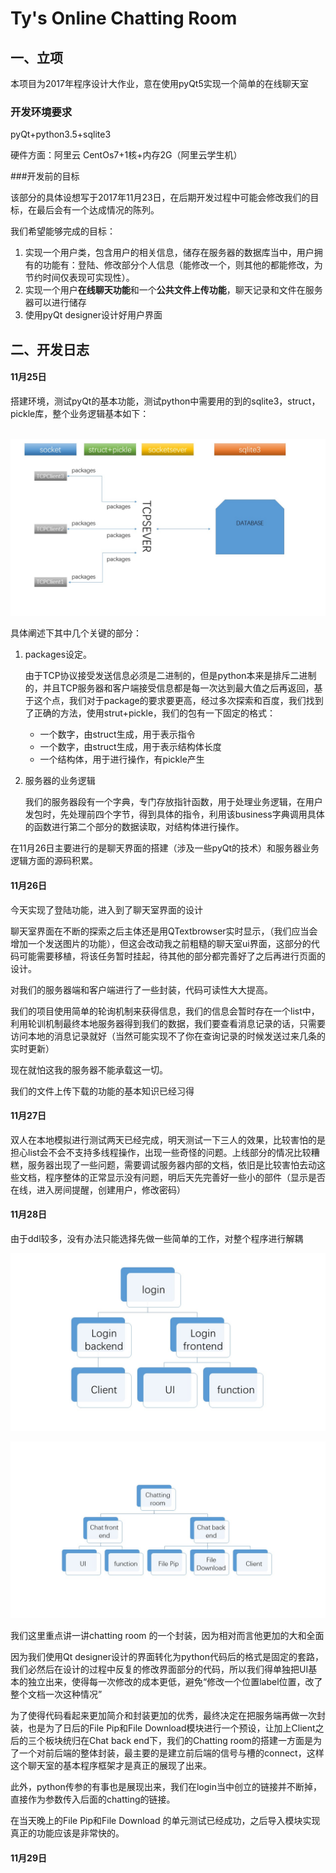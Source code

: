 # Ty's Online Chatting Room

## 一、立项

本项目为2017年程序设计大作业，意在使用pyQt5实现一个简单的在线聊天室

### 开发环境要求



pyQt+python3.5+sqlite3

硬件方面：阿里云 CentOs7+1核+内存2G（阿里云学生机）

###开发前的目标

该部分的具体设想写于2017年11月23日，在后期开发过程中可能会修改我们的目标，在最后会有一个达成情况的陈列。

我们希望能够完成的目标：

1. 实现一个用户类，包含用户的相关信息，储存在服务器的数据库当中，用户拥有的功能有：登陆、修改部分个人信息（能修改一个，则其他的都能修改，为节约时间仅表现可实现性）。
2. 实现一个用户**在线聊天功能**和一个**公共文件上传功能**，聊天记录和文件在服务器可以进行储存
3. 使用pyQt designer设计好用户界面

## 二、开发日志

#### 11月25日

搭建环境，测试pyQt的基本功能，测试python中需要用的到的sqlite3，struct，pickle库，整个业务逻辑基本如下：

​	![business](business.jpg)

具体阐述下其中几个关键的部分：

1. packages设定。

   由于TCP协议接受发送信息必须是二进制的，但是python本来是排斥二进制的，并且TCP服务器和客户端接受信息都是每一次达到最大值之后再返回，基于这个点，我们对于package的要求要更高，经过多次探索和百度，我们找到了正确的方法，使用strut+pickle，我们的包有一下固定的格式：

   - 一个数字，由struct生成，用于表示指令
   - 一个数字，由struct生成，用于表示结构体长度
   - 一个结构体，用于进行操作，有pickle产生

2. 服务器的业务逻辑

   我们的服务器段有一个字典，专门存放指针函数，用于处理业务逻辑，在用户发包时，先处理前四个字节，得到具体的指令，利用该business字典调用具体的函数进行第二个部分的数据读取，对结构体进行操作。

在11月26日主要进行的是聊天界面的搭建（涉及一些pyQt的技术）和服务器业务逻辑方面的源码积累。

#### 11月26日

今天实现了登陆功能，进入到了聊天室界面的设计

聊天室界面在不断的探索之后主体还是用QTextbrowser实时显示，（我们应当会增加一个发送图片的功能），但这会改动我之前粗糙的聊天室ui界面，这部分的代码可能需要移植，将该任务暂时挂起，待其他的部分都完善好了之后再进行页面的设计。

对我们的服务器端和客户端进行了一些封装，代码可读性大大提高。

我们的项目使用简单的轮询机制来获得信息，我们的信息会暂时存在一个list中，利用轮训机制最终本地服务器得到我们的数据，我们要查看消息记录的话，只需要访问本地的消息记录就好（当然可能实现不了你在查询记录的时候发送过来几条的实时更新）

现在就怕这我的服务器不能承载这一切。

我们的文件上传下载的功能的基本知识已经习得 

#### 11月27日

双人在本地模拟进行测试两天已经完成，明天测试一下三人的效果，比较害怕的是担心list会不会不支持多线程操作，出现一些奇怪的问题。上线部分的情况比较糟糕，服务器出现了一些问题，需要调试服务器内部的文档，依旧是比较害怕去动这些文档，程序整体的正常显示没有问题，明后天先完善好一些小的部件（显示是否在线，进入房间提醒，创建用户，修改密码）

#### 11月28日

由于ddl较多，没有办法只能选择先做一些简单的工作，对整个程序进行解耦

![decoupling](decoupling.jpg)

![![img]decoupling](decoupling2.jpg)

我们这里重点讲一讲chatting room 的一个封装，因为相对而言他更加的大和全面

因为我们使用Qt designer设计的界面转化为python代码后的格式是固定的套路，我们必然后在设计的过程中反复的修改界面部分的代码，所以我们得单独把UI基本的独立出来，使得每一次修改的成本更低，避免“修改一个位置label位置，改了整个文档一次这种情况”

为了使得代码看起来更加简介和封装更加的优秀，最终决定在把服务端再做一次封装，也是为了日后的File Pip和File Download模块进行一个预设，让加上Client之后的三个板块统归在Chat back end下，我们的Chatting room的搭建一方面是为了一个对前后端的整体封装，最主要的是建立前后端的信号与槽的connect，这样这个聊天室的基本程序框架才是真正的展现了出来。

此外，python传参的有事也是展现出来，我们在login当中创立的链接并不断掉，直接作为参数传入后面的chatting的链接。

在当天晚上的File Pip和File Download 的单元测试已经成功，之后导入模块实现真正的功能应该是非常快的。

#### 11月29日



